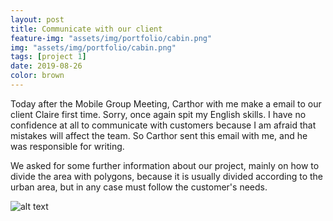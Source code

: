 ```yaml
---
layout: post
title: Communicate with our client
feature-img: "assets/img/portfolio/cabin.png"
img: "assets/img/portfolio/cabin.png"
tags: [project 1]
date: 2019-08-26
color: brown
---
```


Today after the Mobile Group Meeting, Carthor with me make a email to our client Claire first time. Sorry, once again spit my English skills. I have no confidence at all to communicate with customers because I am afraid that mistakes will affect the team. So Carthor sent this email with me, and he was responsible for writing. 

We asked for some further information about our project, mainly on how to divide the area with polygons, because it is usually divided according to the urban area, but in any case must follow the customer's needs.

![alt text](https://github.com/aemooooon/app/blob/master/assets/img/p/036.png?raw=true "Communicate with our client")
